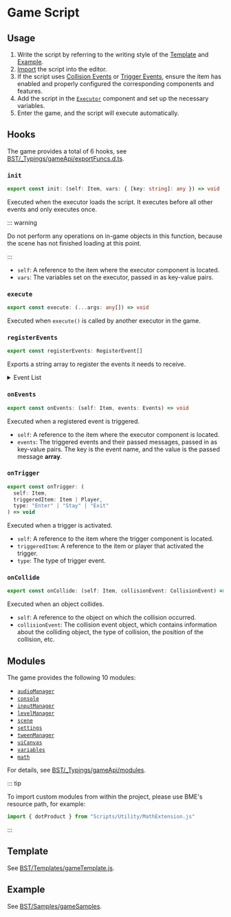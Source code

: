 # Game Script

## Usage

1. Write the script by referring to the writing style of the [Template](#Template) and [Example](#Example).
2. [Import](../advanced/assets#Scripts) the script into the editor.
3. If the script uses [Collision Events](../advanced/item/physicsObject#Collision-Enter) or [Trigger Events](../advanced/item/trigger#Trigger-Event), ensure the item has enabled and properly configured the corresponding components and features.
4. Add the script in the [`Executor`](../advanced/item/executor) component and set up the necessary variables.
5. Enter the game, and the script will execute automatically.

## Hooks

The game provides a total of 6 hooks, see [BST/\_Typings/gameApi/exportFuncs.d.ts](https://github.com/Withered-Flower-0422/BST/blob/main/_Typings/gameApi/exportFuncs.d.ts).

### `init`

```ts
export const init: (self: Item, vars: { [key: string]: any }) => void
```

Executed when the executor loads the script. It executes before all other events and only executes once.

::: warning

Do not perform any operations on in-game objects in this function, because the scene has not finished loading at this point.

:::

- `self`: A reference to the item where the executor component is located.
- `vars`: The variables set on the executor, passed in as key-value pairs.

### `execute`

```ts
export const execute: (...args: any[]) => void
```

Executed when `execute()` is called by another executor in the game.

### `registerEvents`

```ts
export const registerEvents: RegisterEvent[]
```

Exports a string array to register the events it needs to receive.

<details class="details custom-block">
<summary>Event List</summary>

::: warning

All messages passed in events are in the form of an array.

:::

- `OnPhysicsUpdate` Physics update
- `OnLoadLevel` When the level has finished loading, before the level starts
- `OnStartLevel` When the level starts, including the first time and after restarting
- `OnQuitLevel` When quitting the level without finishing
- `OnTimerActive` When the player ball is spawned and the timer is enabled
- `OnPreRestartLevel` Before executing a level restart
  - Cancellable
  - Does not include restarts after completing the level
- `OnPostRestartLevel` After executing a level restart
- `OnPrePlayerDeadStart` Before the player falls into a death area / durability reaches zero / suicides
  - Cancellable
- `OnPostPlayerDeadStart` After the player falls into a death area / durability reaches zero / suicides
- `OnPlayerDeadEnd` After the death animation ends
- `OnPreCheckpointReached` Before reaching a checkpoint
  - Message: `[Item]` the checkpoint item
  - Cancellable
- `OnPostCheckpointReached` After reaching a checkpoint
  - Message: `[Item]` the checkpoint item
- `OnPreDestinationReached` Before reaching the destination
  - Message: `[Item]` the destination item
  - Cancellable
- `OnPostDestinationReached` After reaching the destination
  - Message: `[Item]` the destination item
- `OnPreGetCollection` Before getting a collection
  - Message: `string[]` the name of the collection being collected
  - Cancellable
- `OnPostGetCollection` After getting a collection
  - Message: `string[]` the name of the collection being collected
- `OnPreSwitchBallStart` Before the ball switch animation starts
  - Message: `[BallType]` the ball type being switched to
  - Cancellable
- `OnPreSwitchBallEnd` Before the ball switch animation ends
  - Message: `[BallType]` the ball type being switched to
  - Cancellable
- `OnPostSwitchBallEnd` After the ball switch animation ends
  - Message: `[BallType]` the ball type being switched to
- `OnPreTransferBallStart` Before the ball transfer animation starts
  - Message: `[Item, Item]` the teleporter items; the first is the current one, the second is the target
  - Cancellable
- `OnPreTransferBallEnd` Before the ball transfer animation ends
  - Message: `[Item, Item]` the teleporter items; the first is the current one, the second is the target
  - Cancellable
- `OnPostTransferBallEnd` After the ball transfer animation ends
  - Message: `[Item, Item]` the teleporter items; the first is the current one, the second is the target
- `OnPlayerCollideEnter` Player collision enter event
  - Message: `CollisionEvent[]` the collision events
- `OnPlayerCollideStay` Player collision stay event
  - Message: `CollisionEvent[]` the collision events
- `OnPlayerCollideExit` Player collision exit event
  - Message: `CollisionEvent[]` the collision events
- `OnReceiveCustomEvent` When a custom event is received
  - Message: `any[]` the value of the custom event
- `OnTntExploded` TNT explosion event
  - Message: `Float3[]` the explosion positions of all TNTs

</details>

### `onEvents`

```ts
export const onEvents: (self: Item, events: Events) => void
```

Executed when a registered event is triggered.

- `self`: A reference to the item where the executor component is located.
- `events`: The triggered events and their passed messages, passed in as key-value pairs. The key is the event name, and the value is the passed message **array**.

### `onTrigger`

```ts
export const onTrigger: (
  self: Item,
  triggeredItem: Item | Player,
  type: "Enter" | "Stay" | "Exit"
) => void
```

Executed when a trigger is activated.

- `self`: A reference to the item where the trigger component is located.
- `triggeredItem`: A reference to the item or player that activated the trigger.
- `type`: The type of trigger event.

### `onCollide`

```ts
export const onCollide: (self: Item, collisionEvent: CollisionEvent) => void
```

Executed when an object collides.

- `self`: A reference to the object on which the collision occurred.
- `collisionEvent`: The collision event object, which contains information about the colliding object, the type of collision, the position of the collision, etc.

## Modules

The game provides the following 10 modules:

- [`audioManager`](https://github.com/Withered-Flower-0422/BST/blob/main/_Typings/gameApi/modules/audioManager.d.ts)
- [`console`](https://github.com/Withered-Flower-0422/BST/blob/main/_Typings/gameApi/modules/console.d.ts)
- [`inputManager`](https://github.com/Withered-Flower-0422/BST/blob/main/_Typings/gameApi/modules/inputManager.d.ts)
- [`levelManager`](https://github.com/Withered-Flower-0422/BST/blob/main/_Typings/gameApi/modules/levelManager.d.ts)
- [`scene`](https://github.com/Withered-Flower-0422/BST/blob/main/_Typings/gameApi/modules/scene.d.ts)
- [`settings`](https://github.com/Withered-Flower-0422/BST/blob/main/_Typings/gameApi/modules/settings.d.ts)
- [`tweenManager`](https://github.com/Withered-Flower-0422/BST/blob/main/_Typings/gameApi/modules/tweenManager.d.ts)
- [`uiCanvas`](https://github.com/Withered-Flower-0422/BST/blob/main/_Typings/gameApi/modules/uiCanvas.d.ts)
- [`variables`](https://github.com/Withered-Flower-0422/BST/blob/main/_Typings/gameApi/modules/variables.d.ts)
- [`math`](https://github.com/Withered-Flower-0422/BST/blob/main/_Typings/utils/math.d.ts)

For details, see [BST/\_Typings/gameApi/modules](https://github.com/Withered-Flower-0422/BST/tree/main/_Typings/gameApi/modules).

::: tip

To import custom modules from within the project, please use BME's resource path, for example:

```js
import { dotProduct } from "Scripts/Utility/MathExtension.js"
```

:::

## Template

See [BST/Templates/gameTemplate.js](https://github.com/Withered-Flower-0422/BST/blob/main/Templates/gameTemplate.js).

## Example

See [BST/Samples/gameSamples](https://github.com/Withered-Flower-0422/BST/tree/main/Samples/gameSamples).
